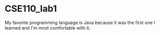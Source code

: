 # CSE110_lab1
My favorite programming language is Java because it was the first one I learned and I'm most comfortable with it.
